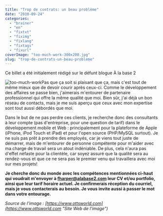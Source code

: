 ```yaml
---
title: "Trop de contrats: un beau problème"
date: "2010-09-24"
categories: 
  - "brainer"
  - "en"
  - "fixtxt"
  - "fiximg"
  - "fixlang"
  - "fixtags"
  - "fixurl"
coverImage: "too-much-work-300x200.jpg"
slug: "trop-de-contrats-un-beau-probleme"
---
```


Ce billet a été initialement rédigé sur le défunt blogue À la base 2

![](images/too-much-work-300x200.jpg "too-much-work")Pas que ça soit si plaisant que ça, mais c'est tout de même mieux que de devoir courir après ceux-ci. Comme le développement des affaires se passe bien, j'aimerais m'entourer de partenaire professionnel qui offre la même qualité que moi. Bien sûr, j'ai déjà un bon réseau de contacts, mais je me suis aperçu que ceux avec mon expertise sont tout aussi débordés que moi.

Dans le but de ne pas perdre ces clients, je recherche donc des consultants à leur compte (pas d'entreprise, pour une question de tarif) dans le développement mobile et Web : principalement pour la plateforme de Apple (iPhone, iPod Touch et iPad) et pour l'open source (PHP/MySQL surtout). Je ne suis pas prêt à prendre des employés, car je viens tout juste de démarrer, mais de m'entourer de personne compétente pour m'aider avec ma charge de travail sera un atout indéniable. De plus, cela n'aura pas d'effet néfaste pour la clientèle, car soyez assuré que la qualité sera au rendez-vous et que ce ne sera pas le premier venu qui travaillera avec moi sur mes projets!

**Je cherche donc du monde avec les compétences mentionnées ci-haut qui voudrait m'envoyer à [fharper@alabase2.com](mailto:fharper@oocz.net) leur CV et/ou portfolio, ainsi que leur tarif horaire actuel. Je confirmerais réception du courriel, mais je vous contacterais au besoin. Je vous invite aussi à passer le mot dans votre entourage.**

_Source de l'image : [https://www.ottsworld.com](https://www.ottsworld.com "Site Web de l'image")_
